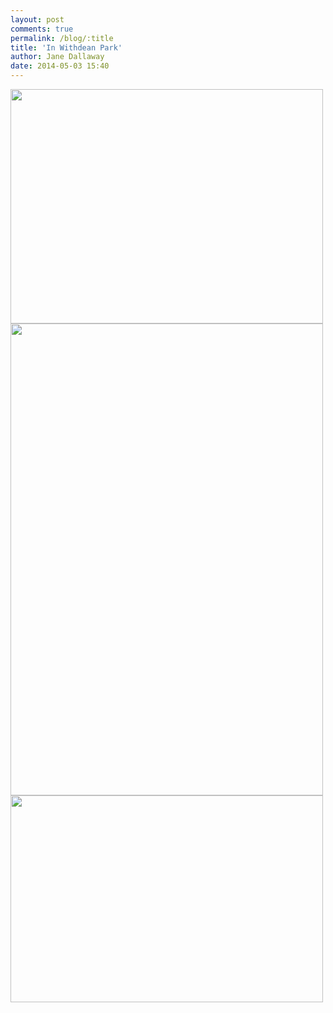 ```yaml
---
layout: post
comments: true
permalink: /blog/:title
title: 'In Withdean Park'
author: Jane Dallaway
date: 2014-05-03 15:40
---
```


<div><a href="http://static.skitters.dallaway.com/tp_IMG_20140503_143709.JPG"><img src="http://static.skitters.dallaway.com/tp_thumb_IMG_20140503_143709.JPG" width="500" height="375"/></a></div><div><a href="http://static.skitters.dallaway.com/tp_IMG_20140503_143632.JPG"><img src="http://static.skitters.dallaway.com/tp_thumb_IMG_20140503_143632.JPG" width="500" height="755"/></a></div><div><a href="http://static.skitters.dallaway.com/tp_DSC_1267.JPG"><img src="http://static.skitters.dallaway.com/tp_thumb_DSC_1267.JPG" width="500" height="331"/></a></div>


    
      
